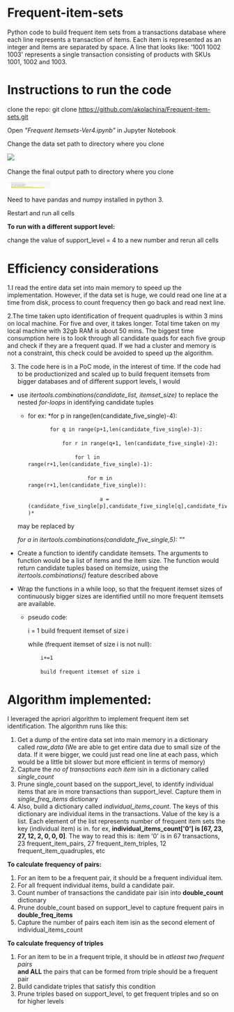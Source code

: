 # Frequent-item-sets
Python code to build frequent item sets from a transactions database where each line represents a transaction of items. Each item is represented as an integer and items are separated by space. A line that looks like: ‘1001 1002 1003' represents a single transaction consisting of products with SKUs 1001, 1002 and 1003.

# Instructions to run the code


clone the repo: git clone https://github.com/akolachina/Frequent-item-sets.git

Open *"Frequent Itemsets-Ver4.ipynb"* in Jupyter Notebook

Change the data set path to directory where you clone

<img src = "./Path_to_raw_dataset.PNG width = 100">

Change the final output path to directory where you clone

<img src = "./Path_to_resultset.PNG" width = 100>

Need to have pandas and numpy installed in python 3.

Restart and run all cells

**To run with a different support level:**

 change the value of support_level = 4 to a new number and rerun all cells
 

# Efficiency considerations

1.I read the entire data set into main memory to speed up the implementation. However, if the data set is huge, we could read one line at a time from disk, process to count frequency then go back and read next line.

2.The time taken upto identification of frequent quadruples is within 3 mins on local machine. For five and over, it takes longer. Total time taken on my local machine with 32gb RAM is about 50 mins. The biggest time consumption here is to look through all candidate quads for each five group and check if they are a frequent quad. If we had a cluster and memory is not a constraint, this check could be avoided to speed up the algorithm.

3. The code here is in a PoC mode, in the interest of time. If the code had to be productionized and scaled up to build frequent itemsets from bigger databases and of different support levels, I would 
* use *itertools.combinations(candidate_list, itemset_size)* to replace the nested *for-loops* in identifying candidate tuples
   * for ex:
   *for p in range(len(candidate_five_single)-4):
   
                for q in range(p+1,len(candidate_five_single)-3):
                
                    for r in range(q+1, len(candidate_five_single)-2):
                    
                        for l in range(r+1,len(candidate_five_single)-1):
                        
                            for m in range(r+1,len(candidate_five_single)):
                            
                                a = (candidate_five_single[p],candidate_five_single[q],candidate_five_single[r],candidate_five_single[l],candidate_five_single[m] )*
    may be replaced by
    
    *for a in itertools.combinations(candidate_five_single,5): 
        ""*
* Create a function to identify candidate itemsets. The arguments to function would be a list of items and the item size. The function would return candidate tuples based on itemsize, using the *itertools.combinations()* feature described above

* Wrap the functions in a while loop, so that the frequent itemset sizes of continuously bigger sizes are identified untill no more frequent itemsets are available.

  * pseudo code:
     
     i = 1
     build frequent itemset of size i
     
       while (frequent itemset of size i is not null):
       
            i+=1
            
            build frequent itemset of size i
       
     

                                
                                






# Algorithm implemented:

I leveraged the apriori algorithm to implement frequent item set identification. The algorithm runs like this:
1. Get a dump of the entire data set into main memory in a dictionary called *raw_data*
(We are able to get entire data due to small size of the data. If it were bigger, 
 we could just read one line at each pass, which would be a little bit slower 
 but more efficient in terms of memory)
 2. Capture the *no of transactions each item* isin  in a dictionary called  *single_count*
 3. Prune single_count based on the support_level, to identify individual items that are in
 more transactions than support_level. Capture them in *single_freq_items* dictionary
 4. Also, build a dictionary called *individual_items_count*. The keys of this dictionary are individual items in the transactions. Value of the key is a list. Each element of the list represents number of frequent item sets the key (individual item) is in.
 for ex, **individual_items_count['0'] is [67, 23, 27, 12, 2, 0, 0, 0]**. The way to read this is: item '0' is in 67 transactions, 23 frequent_item_pairs, 27 frequent_item_triples, 12 frequent_item_quadruples, etc
 
 **To calculate frequency of pairs:**
 1. For an item to be a frequent pair, it should be a frequent individual item.
 2. For all frequent individual items, build a candidate pair.
 3. Count number of transactions the candidate pair isin into **double_count** dictionary
 4. Prune double_count based on support_level to capture frequent pairs in **double_freq_items**
 5. Capture the number of pairs each item isin as the second element of individual_items_count
 
 **To calculate frequency of triples**
 1. For an item to be in a frequent triple, it should be in *atleast two frequent pairs*   
 **and ALL** the pairs that can be formed from triple should be a frequent pair
 2. Build candidate triples that satisfy this condition
 3. Prune triples based on support_level, to get frequent triples
 and so on for higher levels
